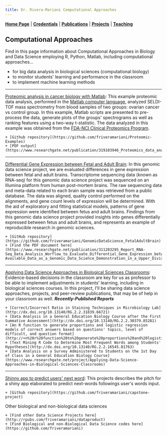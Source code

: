 ```yaml
---
title: Dr. Rivera-Mariani Computational Approaches
---
```


[**Home Page**](http://www.friveram.com/) | [**Credentials**](http://www.friveram.com/about) | [**Publications**](http://www.friveram.com/publications) | [**Projects**](http://www.friveram.com/projects) | [**Teaching**](http://www.friveram.com/teaching) 

## Computational Approaches

Find in this page information about Computational Approaches in Biology and Data Science employing R, Python, Matlab, including computational approaches...

- for big data analysis in biological sciences (computational biology)
- to monitor students' learning and performance in the classroom
- to implement machine learning methods

---

[Proteomic analysis in cancer biology with Matlab](https://www.researchgate.net/publication/319103946_Proteomics_data_analysis_in_cancer_biology_with_Matlab?_iepl%5BviewId%5D=QxJv4keKNDURmsy78YMwoLJQ&_iepl%5BprofilePublicationItemVariant%5D=default&_iepl%5Bcontexts%5D%5B0%5D=prfpi&_iepl%5BtargetEntityId%5D=PB%3A319103946&_iepl%5BinteractionType%5D=publicationTitle): This example proteomic data analysis, performed in the [Matlab computer language](https://www.mathworks.com/), analyzed SELDI-TOF mass spectrometry from blood samples of two groups: ovarian cancer  vs control group. In this example, Matlab scripts are presented to pre-process the data, generate plots of the groups' spectrograms as well as ranking features using a two-way t-statistic. The data analyzed in this example was obtained from the [FDA-NCI Clinical Proteomics Program](https://home.ccr.cancer.gov/ncifdaproteomics/ppatterns.asp).

	+ [Github repository](https://github.com/friveramariani/Proteomic-Examples)
	+ [PDF output](https://www.researchgate.net/publication/319103946_Proteomics_data_analysis_in_cancer_biology_with_Matlab)

---

[Differential Gene Expression between Fetal and Adult Brain](https://github.com/friveramariani/genomic-data-science): In this genomic data science project, we are evaluated differences in gene expression between fetal and adult brains. Transcriptome sequencing data (known as RNA-seq) for this genomic data science project was sequenced on an Illumina platform from human post-mortem brains. The raw sequencing data and meta-data related to each brain sample was retrieved from a public database. The data was aligned, quality control performed on the alignments, and gene count levels of expression will be determined. With the aid of exploratory and fitting statistical models,  patterns of gene expression were identified between fetus and adult brains. Findings from this genomic data science project provided insights into genes differentially expressed between fetus and adult brains, and represents an example of reproducible research in genomic sciences.

	+ [GitHub repository](https://github.com/friveramariani/GenomicDataScience_FetalAdultBrain) 
	+ [Find the PDF document here](https://www.researchgate.net/publication/311203295_Report_RNA-Seq_Data_Analysis_Worflow_to_Evaluate_Differential_Gene_Expression_between_Fetus_and_Adult_Brains_from_Publicly-Available_Data_as_a_Genomic_Data_Science_Demonstration_in_a_Upper_Division_Mi)

---

[Applying Data Science Approaches in Biological Sciences Classrooms](https://www.researchgate.net/project/Applying-Data-Science-Approaches-in-Biological-Sciences-Classrooms?_esc=profileProjectCards&_sg=-XO68eEemQp3HNPS0KrOL2bjqDRIVkgGT7tgZU86f--Ied0fnhhIqTcwhregbtQPzGDLrd44MLrwDWCl0B9P9g.8bzPwU4Hw8H95Si2ifVxs30Y2D9G1NLXAWevaI20Ye1Iypn9hFDr6yxcGOegAuWT.eGebw20oCHpG6d88csNnnpo5djacTogpfurkn2o907J2sJAHKab4PoVXM_QRiQey&_viewIds%5B0%5D=Mfbk27SkHZVlqyAKuqvg1wx5&_viewIds%5B1%5D=6b1SML1ge7lBb56ZPFI5tTcU): Evidence-based decisions in the classroom are key for us as professor to be able to implement adjustments in students' learning, including in biological sciences courses. In this project, I'll be sharing data science approaches, projects, and peer-review publications, that may be of help in your classroom as well. 
***Recently-Published Reports***

	+ [Correct/Incorrect Ratio in Staining Techniques in Microbiology Lab](http://dx.doi.org/10.13140/RG.2.2.31839.66721)
	+ [Data Analysis in a General Education Biology Course after the First Summative Assessment](http://dx.doi.org/10.13140/RG.2.2.30379.85281)
	+ [An R function to generate proportions and logistic regression models of correct answers based on questions' topics, level of difficult, and question format](http://+n%20r%20function%20to%20generate%20proportions%20and%20logistic%20regression%20models%20of%20correct%20answers%20based%20on%20questions%27%20topic%2C%20levels%20of%20+ifficulty%2C%20and%20format./)
	+ [Text Mining R Code to Determine Most Frequent Words among Students' Hypotheses](http://dx.doi.org/10.13140/RG.2.2.16545.81763)
	+ [Data Analysis on a Survey Administered to Students on the 1st Day of Class in a General Education Biology Course](https://www.researchgate.net/project/Applying-Data-Science-Approaches-in-Biological-Sciences-Classrooms)

---

[Shinny app to predict users' next word](http://rpubs.com/friveramariani/jhdscapstone): This projects describes  the pitch for a shiny app elaborated to predict next-words followings user's words input.

	+ [Github repository](https://github.com/friveramariani/capstone-project)
 

Other biological and non-biological data sciences 

	+ [Find other Data Science Projects here](http://rpubs.com/friveramariani/dataproduct)
	+ [Find Biological and non-Biological Data Science codes here](https://github.com/friveramariani)